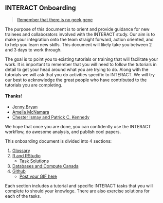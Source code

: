 ## INTERACT Onboarding

> [Remember that there is no geek gene](http://journals.plos.org/ploscompbiol/article?id=10.1371/journal.pcbi.1006023)

The purpose of this document is to orient and provide guidance for new trainees and collaborators involved with the INTERACT study. Our aim is to make your integration onto the team straight forward, action oriented, and to help you learn new skills. This document will likely take you between 2 and 3 days to work through. 

The goal is to point you to existing tutorials or training that will facilitate your work. It is important to remember that you will need to follow the tutorials in detail to get your head around what you are trying to do. Along with the tutorials we will ask that you do activities specific to INTERACT. We will try our best to acknowledge the great people who have contributed to the tutorials you are completing. 

#### Thanks!

- [Jenny Bryan](https://twitter.com/JennyBryan)
- [Amelia McNamara](https://twitter.com/AmeliaMN)
- [Chester Ismay and Patrick C. Kennedy](https://ismayc.github.io/rbasics-book/index.html)

We hope that once you are done, you can confidently use the INTERACT workflow, do awesome analysis, and publish cool papers. 

This onboarding document is divided into 4 sections:
1. [Glossary](https://github.com/TeamINTERACT/onboarding/blob/master/glossary.md)
2. [R and RStudio](https://github.com/TeamINTERACT/onboarding/blob/master/r_rstudio.md)
    * [Task Solutions](https://github.com/TeamINTERACT/onboarding/blob/master/exercise_solutions.md)
3. [Databases and Compute Canada](https://github.com/TeamINTERACT/onboarding/blob/master/data_base_connections.md)
4. [Github](https://github.com/TeamINTERACT/onboarding/blob/master/github_intro.md)
    * [Post your GIF here](https://github.com/TeamINTERACT/onboarding/blob/master/gif.md)

Each section includes a tutorial and specific INTERACT tasks that you will complete to should your knowlege. There are also exercise solutions for each of the tasks. 

